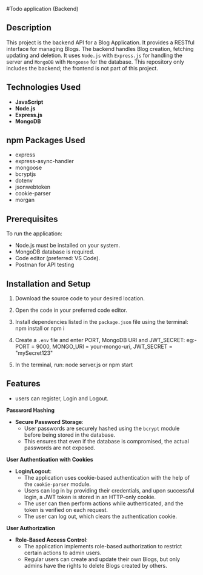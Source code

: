 #Todo application (Backend)

## Description
This project is the backend API for a Blog Application. It provides a RESTful interface for managing Blogs. The backend handles Blog creation, fetching updating and deletion. It uses `Node.js` with `Express.js` for handling the server and `MongoDB` with `Mongoose` for the database. This repository only includes the backend; the frontend is not part of this project.

## Technologies Used
- **JavaScript**
- **Node.js**
- **Express.js**
- **MongoDB**

## npm Packages Used
- express
- express-async-handler
- mongoose
- bcryptjs
- dotenv
- jsonwebtoken
- cookie-parser
- morgan

## Prerequisites
To run the application:
- Node.js must be installed on your system.
- MongoDB database is required.
- Code editor (preferred: VS Code).
- Postman for API testing

## Installation and Setup
1. Download the source code to your desired location.
2. Open the code in your preferred code editor.
3. Install dependencies listed in the `package.json` file using the terminal:
	npm install or npm i

4. Create a `.env` file and enter PORT, MongoDB URI and JWT_SECRET:
    eg:-
	    PORT = 9000,
        MONGO_URI = your-mongo-uri,
        JWT_SECRET = "mySecret123"

5. In the terminal, run:
	node server.js or npm start

## Features
- users can register, Login and Logout.

**Password Hashing**
   - **Secure Password Storage**:
     - User passwords are securely hashed using the `bcrypt` module before being stored in the database. 
     - This ensures that even if the database is compromised, the actual passwords are not exposed.

**User Authentication with Cookies**
   - **Login/Logout**: 
     - The application uses cookie-based authentication with the help of the `cookie-parser` module. 
     - Users can log in by providing their credentials, and upon successful login, a JWT token is stored in an HTTP-only cookie. 
     - The user can then perform actions while authenticated, and the token is verified on each request.
     - The user can log out, which clears the authentication cookie.

**User Authorization**
   - **Role-Based Access Control**:
     - The application implements role-based authorization to restrict certain actions to admin users.
     - Regular users can create and update their own Blogs, but only admins have the rights to delete Blogs created by others.